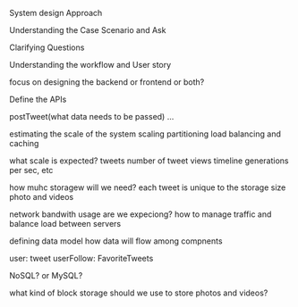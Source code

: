 System design Approach

Understanding the Case Scenario and Ask

Clarifying Questions

Understanding the workflow and User story

focus on designing the backend or frontend or both?

Define the APIs

postTweet(what data needs to be passed)
...

estimating the scale of the system
scaling partitioning load balancing and caching

what scale is expected? tweets number of tweet views timeline generations per sec, etc

how muhc storagew will we need?
each tweet is unique to the storage size photo and videos

network bandwith usage are we expeciong? how to manage traffic and balance load between servers

defining data model
how data will flow among compnents

user:
tweet
userFollow:
FavoriteTweets

NoSQL? or MySQL?

what kind of block storage should we use to store photos and videos?



